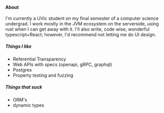 #### About
I'm currently a UVic student on my final semester of a computer science undergrad. I work mostly in the JVM ecosystem on the serverside, using rust when I can get away with it. I'll also write, code wise, wonderful typescript+React; however, I'd recommend not letting me do UI design.

##### Things I like
- Referential Transparency
- Web APIs with specs (openapi, gRPC, graphql)
- Postgres
- Property testing and fuzzing


##### Things that suck
- ORM's
- dynamic types

